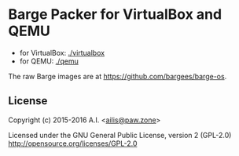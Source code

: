 # Barge Packer for VirtualBox and QEMU

- for VirtualBox: [./virtualbox](./virtualbox)
- for QEMU: [./qemu](./qemu)

The raw Barge images are at https://github.com/bargees/barge-os.

## License

Copyright (c) 2015-2016 A.I. &lt;ailis@paw.zone&gt;

Licensed under the GNU General Public License, version 2 (GPL-2.0)  
http://opensource.org/licenses/GPL-2.0
